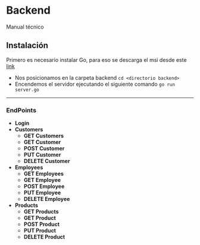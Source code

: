 
# Backend
Manual técnico

## Instalación
Primero es necesario instalar Go, para eso se descarga el msi desde este [link](https://golang.org/doc/install)
* Nos posicionamos en la carpeta backend
`cd <directorio backend>`
* Encendemos el servidor ejecutando el siguiente comando
`go run server.go`
----------

### EndPoints
* **Login**
* **Customers**
	* **GET Customers**
	* **GET Customer**
	* **POST Customer**
	* **PUT Customer**
	* **DELETE Customer**
* **Employees**
	* **GET Employees**
	* **GET Employee**
	* **POST Employee**
	* **PUT Employee**
	* **DELETE Employee**
* **Products**
	* **GET Products**
	* **GET Product**
	* **POST Product**
	* **PUT Product**
	* **DELETE Product**


 

